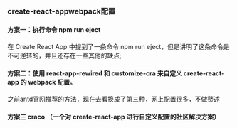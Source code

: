 ### create-react-appwebpack配置

#### 方案一：执行命令 npm run eject
在 Create React App 中提到了一条命令 npm run eject，但是讲明了这条命令是不可逆转的，并且还存在一些其他的缺点;

#### 方案二：使用 react-app-rewired 和 customize-cra 来自定义 create-react-app 的 webpack 配置。

之前antd官网推荐的方法，现在去看换成了第三种，网上配置很多，不做赘述

#### 方案三  craco （一个对 create-react-app 进行自定义配置的社区解决方案）


